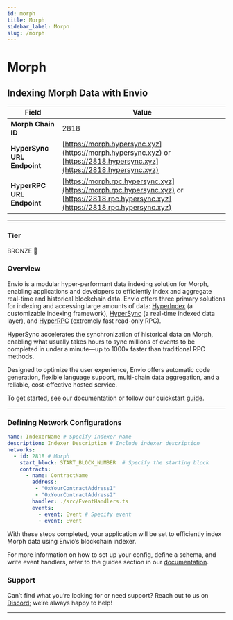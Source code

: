 ```yaml
---
id: morph
title: Morph
sidebar_label: Morph
slug: /morph
---
```


# Morph

## Indexing Morph Data with Envio

| **Field**                     | **Value**                                                                                          |
|-------------------------------|----------------------------------------------------------------------------------------------------|
| **Morph Chain ID**     | 2818                                                                                            |
| **HyperSync URL Endpoint**    | [https://morph.hypersync.xyz](https://morph.hypersync.xyz) or [https://2818.hypersync.xyz](https://2818.hypersync.xyz) |
| **HyperRPC URL Endpoint**     | [https://morph.rpc.hypersync.xyz](https://morph.rpc.hypersync.xyz) or [https://2818.rpc.hypersync.xyz](https://2818.rpc.hypersync.xyz) |

---

### Tier

BRONZE 🥉

### Overview

Envio is a modular hyper-performant data indexing solution for Morph, enabling applications and developers to efficiently index and aggregate real-time and historical blockchain data. Envio offers three primary solutions for indexing and accessing large amounts of data: [HyperIndex](/docs/HyperIndex/overview) (a customizable indexing framework), [HyperSync](/docs/HyperSync/overview) (a real-time indexed data layer), and [HyperRPC](/docs/HyperSync/overview-hyperrpc) (extremely fast read-only RPC).

HyperSync accelerates the synchronization of historical data on Morph, enabling what usually takes hours to sync millions of events to be completed in under a minute—up to 1000x faster than traditional RPC methods.

Designed to optimize the user experience, Envio offers automatic code generation, flexible language support, multi-chain data aggregation, and a reliable, cost-effective hosted service.

To get started, see our documentation or follow our quickstart [guide](/docs/HyperIndex/contract-import).

---

### Defining Network Configurations

```yaml
name: IndexerName # Specify indexer name
description: Indexer Description # Include indexer description
networks:
  - id: 2818 # Morph  
    start_block: START_BLOCK_NUMBER  # Specify the starting block
    contracts:
      - name: ContractName
        address:
         - "0xYourContractAddress1"
         - "0xYourContractAddress2"
        handler: ./src/EventHandlers.ts
        events:
          - event: Event # Specify event
          - event: Event
```

With these steps completed, your application will be set to efficiently index Morph data using Envio’s blockchain indexer.

For more information on how to set up your config, define a schema, and write event handlers, refer to the guides section in our [documentation](/docs/HyperIndex/configuration-file).

### Support

Can’t find what you’re looking for or need support? Reach out to us on [Discord](https://discord.com/invite/Q9qt8gZ2fX); we’re always happy to help!

---
